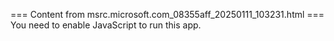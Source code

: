 === Content from msrc.microsoft.com_08355aff_20250111_103231.html ===
You need to enable JavaScript to run this app.
